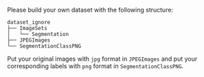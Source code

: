 Please build your own dataset with the following structure:

```shell
dataset_ignore
├── ImageSets
│   └── Segmentation
├── JPEGImages
└── SegmentationClassPNG

```

Put your original images with `jpg` format in `JPEGImages` and put your corresponding labels with `png` format in `SegmentationClassPNG`.
